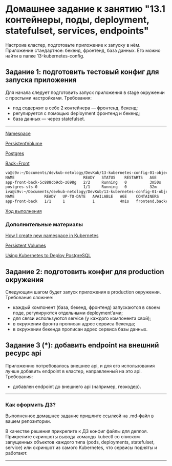 # Домашнее задание к занятию "13.1 контейнеры, поды, deployment, statefulset, services, endpoints"
Настроив кластер, подготовьте приложение к запуску в нём. Приложение стандартное: бекенд, фронтенд, база данных. Его можно найти в папке 13-kubernetes-config.

## Задание 1: подготовить тестовый конфиг для запуска приложения
Для начала следует подготовить запуск приложения в stage окружении с простыми настройками. Требования:
* под содержит в себе 2 контейнера — фронтенд, бекенд;
* регулируется с помощью deployment фронтенд и бекенд;
* база данных — через statefulset.

------------------------


[Namespace](/src/kub/stage/10-namespace.yml)

[PersistentVolume](src/kub/stage/20-PersistentVolume.yml)

[Postgres](src/kub/stage/30-postgres.yml)

[Back+Front](src/kub/stage/40-front-back.yml)


```bash
va@c9v:~/Documents/devkub-netology/DevKub/13-kubernetes-config-01-objects  (13.1 *)$ kubectl get po -o wide
NAME                              READY   STATUS    RESTARTS   AGE     IP               NODE    NOMINATED NODE   READINESS GATES
app-front-back-5c888cb9cb-z698g   2/2     Running   0          3m50s   10.233.102.148   node1   <none>           <none>
postgres-sts-0                    1/1     Running   0          32m     10.233.75.29     node2   <none>           <none>
iva@c9v:~/Documents/devkub-netology/DevKub/13-kubernetes-config-01-objects  (13.1 *)$ kubectl get deployment -o wide
NAME             READY   UP-TO-DATE   AVAILABLE   AGE    CONTAINERS         IMAGES                                             SELECTOR
app-front-back   1/1     1            1           4m1s   frontend,backend   egerpro/13frontend:0.0.1,egerpro/13backend:0.0.1   app=front-back
```

[Ход выполнения](src/kub/stage/ReadMe.md)

### Дополнительные материалы

[How I create new namespace in Kubernetes](https://stackoverflow.com/questions/52901435/how-i-create-new-namespace-in-kubernetes)

[Persistent Volumes](https://kubernetes.io/docs/concepts/storage/persistent-volumes/)

[Using Kubernetes to Deploy PostgreSQL](https://severalnines.com/blog/using-kubernetes-deploy-postgresql/)


## Задание 2: подготовить конфиг для production окружения
Следующим шагом будет запуск приложения в production окружении. Требования сложнее:
* каждый компонент (база, бекенд, фронтенд) запускаются в своем поде, регулируются отдельными deployment’ами;
* для связи используются service (у каждого компонента свой);
* в окружении фронта прописан адрес сервиса бекенда;
* в окружении бекенда прописан адрес сервиса базы данных.

## Задание 3 (*): добавить endpoint на внешний ресурс api
Приложению потребовалось внешнее api, и для его использования лучше добавить endpoint в кластер, направленный на это api. Требования:
* добавлен endpoint до внешнего api (например, геокодер).

---

### Как оформить ДЗ?

Выполненное домашнее задание пришлите ссылкой на .md-файл в вашем репозитории.

В качестве решения прикрепите к ДЗ конфиг файлы для деплоя. Прикрепите скриншоты вывода команды kubectl со списком запущенных объектов каждого типа (pods, deployments, statefulset, service) или скриншот из самого Kubernetes, что сервисы подняты и работают.

---
